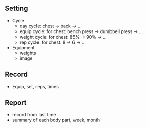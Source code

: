 ## Setting

* Cycle
  * day cycle: chest -> back -> ...
  * equip cycle: for chest: bench press -> dumbbell press -> ...
  * weight cycle: for chest: 85% -> 90% -> ...
  * rep cycle: for chest: 8 -> 6 -> ...
* Equipment
  * weights
  * image

## Record

* Equip, set, reps, times

## Report

* record from last time
* summary of each body part, week, month